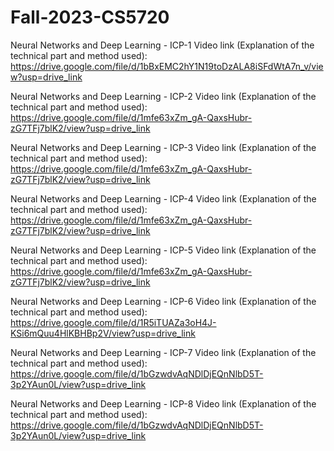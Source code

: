 # Fall-2023-CS5720
Neural Networks and Deep Learning - ICP-1
Video link (Explanation of the technical part and method used): https://drive.google.com/file/d/1bBxEMC2hY1N19toDzALA8iSFdWtA7n_v/view?usp=drive_link

Neural Networks and Deep Learning - ICP-2
Video link (Explanation of the technical part and method used): https://drive.google.com/file/d/1mfe63xZm_gA-QaxsHubr-zG7TFj7blK2/view?usp=drive_link

Neural Networks and Deep Learning - ICP-3
Video link (Explanation of the technical part and method used): https://drive.google.com/file/d/1mfe63xZm_gA-QaxsHubr-zG7TFj7blK2/view?usp=drive_link

Neural Networks and Deep Learning - ICP-4
Video link (Explanation of the technical part and method used): https://drive.google.com/file/d/1mfe63xZm_gA-QaxsHubr-zG7TFj7blK2/view?usp=drive_link

Neural Networks and Deep Learning - ICP-5
Video link (Explanation of the technical part and method used): https://drive.google.com/file/d/1mfe63xZm_gA-QaxsHubr-zG7TFj7blK2/view?usp=drive_link

Neural Networks and Deep Learning - ICP-6
Video link (Explanation of the technical part and method used): https://drive.google.com/file/d/1R5iTUAZa3oH4J-KSi6mQuu4HlKBHBp2V/view?usp=drive_link

Neural Networks and Deep Learning - ICP-7
Video link (Explanation of the technical part and method used): https://drive.google.com/file/d/1bGzwdvAqNDlDjEQnNlbD5T-3p2YAun0L/view?usp=drive_link

Neural Networks and Deep Learning - ICP-8
Video link (Explanation of the technical part and method used): https://drive.google.com/file/d/1bGzwdvAqNDlDjEQnNlbD5T-3p2YAun0L/view?usp=drive_link

